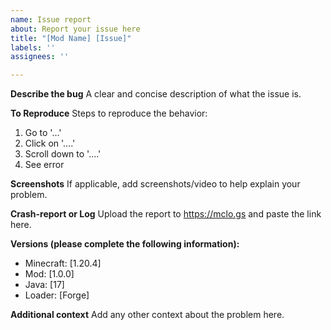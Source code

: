 ```yaml
---
name: Issue report
about: Report your issue here
title: "[Mod Name] [Issue]"
labels: ''
assignees: ''

---
```


**Describe the bug**
A clear and concise description of what the issue is.

**To Reproduce**
Steps to reproduce the behavior:
1. Go to '...'
2. Click on '....'
3. Scroll down to '....'
4. See error

**Screenshots**
If applicable, add screenshots/video to help explain your problem.

**Crash-report or Log**
Upload the report to https://mclo.gs and paste the link here.


**Versions (please complete the following information):**
 - Minecraft: [1.20.4]
 - Mod: [1.0.0]
 - Java: [17]
 - Loader: [Forge]

**Additional context**
Add any other context about the problem here.
